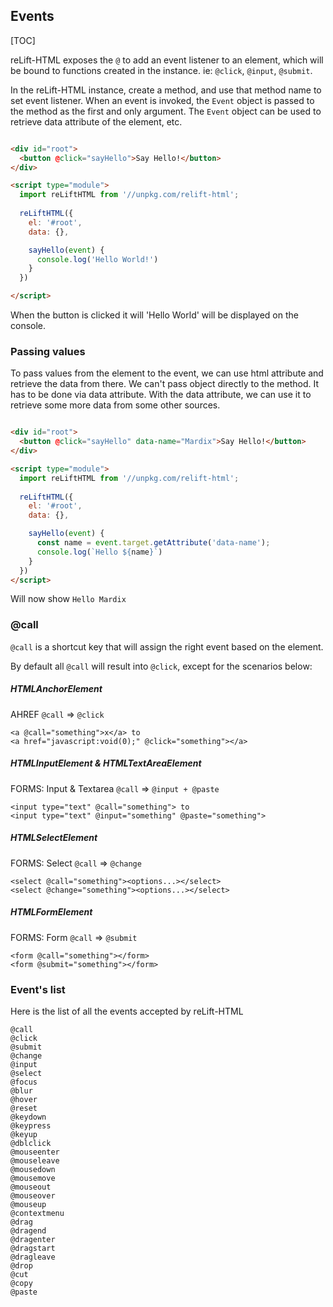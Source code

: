 
## Events

[TOC]

reLift-HTML exposes the `@` to add an event listener to an element, which will be bound to functions created in the instance. ie: `@click`, `@input`, `@submit`.

In the reLift-HTML instance, create a method, and use that method name to set event listener. When an event is invoked, the `Event` object is passed to the method as the first and only argument. The `Event` object can be used to retrieve data attribute of the element, etc.


```html

<div id="root">
  <button @click="sayHello">Say Hello!</button>
</div>

<script type="module">
  import reLiftHTML from '//unpkg.com/relift-html';
  
  reLiftHTML({
    el: '#root',
    data: {},

    sayHello(event) {
      console.log('Hello World!')
    }
  })

</script>

```

When the button is clicked it will 'Hello World' will be displayed on the console.


### Passing values

To pass values from the element to the event, we can use html attribute and retrieve the data from there. We can't pass object directly to the method. It has to be done via data attribute. With the data attribute, we can use it to retrieve some more data from some other sources.


```html

<div id="root">
  <button @click="sayHello" data-name="Mardix">Say Hello!</button>
</div>

<script type="module">
  import reLiftHTML from '//unpkg.com/relift-html';
  
  reLiftHTML({
    el: '#root',
    data: {},

    sayHello(event) {
      const name = event.target.getAttribute('data-name');
      console.log(`Hello ${name}`)
    }
  })
</script>
```

Will now show `Hello Mardix`


### @call

`@call` is a shortcut key that will assign the right event based on the element.

By default all `@call` will result into `@click`, except for the scenarios below:


##### HTMLAnchorElement

AHREF `@call` => `@click`

```
<a @call="something">x</a> to
<a href="javascript:void(0);" @click="something"></a>
```

##### HTMLInputElement & HTMLTextAreaElement

FORMS: Input & Textarea `@call` => `@input + @paste`

```
<input type="text" @call="something"> to
<input type="text" @input="something" @paste="something">
```

##### HTMLSelectElement

FORMS: Select `@call` => `@change`

```
<select @call="something"><options...></select>
<select @change="something"><options...></select>
```

##### HTMLFormElement

FORMS: Form `@call` => `@submit`

```
<form @call="something"></form>
<form @submit="something"></form>
```


### Event's list

Here is the list of all the events accepted by reLift-HTML 

```
@call
@click
@submit
@change
@input
@select
@focus
@blur
@hover
@reset
@keydown
@keypress
@keyup
@dblclick
@mouseenter
@mouseleave
@mousedown
@mousemove
@mouseout
@mouseover
@mouseup
@contextmenu
@drag
@dragend
@dragenter
@dragstart
@dragleave
@drop
@cut
@copy
@paste

```